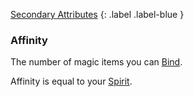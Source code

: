 [Secondary Attributes](Game/Core/Attributes#Secondary%20Attributes)
{: .label .label-blue }

### Affinity
The number of magic items you can [Bind](Magic-Items#Binding).

Affinity is equal to your [Spirit](Spirit).